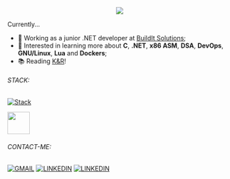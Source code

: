 <p align="center"><img align="center" src="https://media0.giphy.com/media/v1.Y2lkPTc5MGI3NjExdXNqMGl4Z2p0Y2NzcGFtMXh1ejNvbnAxaTdpcmZzaTFwaW9ycHRzcCZlcD12MV9pbnRlcm5hbF9naWZfYnlfaWQmY3Q9Zw/DbaUtl1DcLyrdwhzGJ/giphy.webp"></p>

Currently...
 - 💼 Working as a junior .NET developer at [BuildIt Solutions](https://www.buildit.com.br/);
 - 📝 Interested in learning more about **C**, **.NET**, **x86 ASM**, **DSA**, **DevOps**, **GNU/Linux**, **Lua** and **Dockers**;
 - 📚 Reading [K&R](https://en.wikipedia.org/wiki/The_C_Programming_Language)!

###### STACK:
[![Stack](https://skillicons.dev/icons?i=c,cs,dotnet,html,css,js,bootstrap,jquery,mysql,react,nodejs,windows,visualstudio,arch,ubuntu,vim,neovim,bash,git,github,azure,postman,figma&theme=light)]()
<p>
<img src="https://external-content.duckduckgo.com/iu/?u=https%3A%2F%2Fwww.liblogo.com%2Fimg-logo%2Fsq6364s5cc-sql-server-logo-sql-server-free-logo-icons.png&f=1&nofb=1&ipt=656f79b7ba08cd7e16b577e5a62430a596d54a585a942326f7bc0da9cd6e732e&ipo=images" style="height: 50px">
</p>

###### CONTACT-ME:
[![GMAIL](https://skillicons.dev/icons?i=gmail&theme=light)](mailto:matheus.ladislaudesenv@gmail.com) [![LINKEDIN](https://skillicons.dev/icons?i=linkedin)](https://www.linkedin.com/in/matheus-ferreira-ladislau-a9351a233/) [![LINKEDIN](https://skillicons.dev/icons?i=wpp)](https://www.linkedin.com/in/matheus-ferreira-ladislau-a9351a233/)
